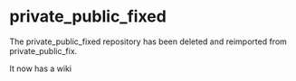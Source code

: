 # private_public_fixed
The private_public_fixed repository has been deleted and reimported from private_public_fix.

It now has a wiki

